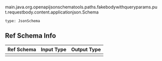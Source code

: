 main.java.org.openapijsonschematools.paths.fakebodywithqueryparams.put.requestbody.content.applicationjson.Schema
```
type: JsonSchema
```

## Ref Schema Info
Ref Schema | Input Type | Output Type
---------- | ---------- | -----------
 |  | 
